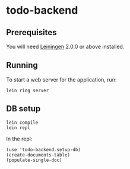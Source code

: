 # todo-backend

## Prerequisites

You will need [Leiningen][] 2.0.0 or above installed.

[leiningen]: https://github.com/technomancy/leiningen

## Running

To start a web server for the application, run:

    lein ring server

## DB setup

```
lein compile
lein repl
```

In the repl:

```
(use 'todo-backend.setup-db)
(create-documents-table)
(populate-single-doc)
```